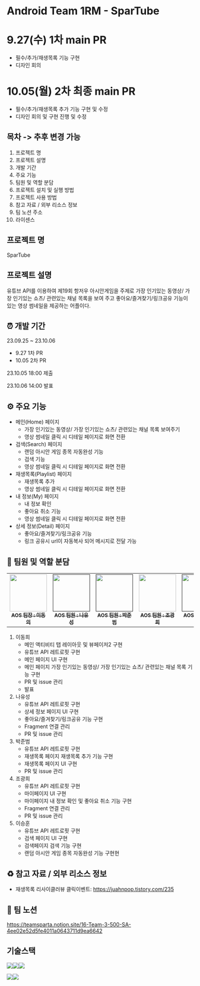 # Android Team 1RM - SparTube

# 9.27(수) 1차 main PR
- 필수/추가/재생목록 기능 구현
- 디자인 회의
# 10.05(월) 2차 최종 main PR
- 필수/추가/재생목록 추가 기능 구현 및 수정
- 디자인 회의 및 구현 진행 및 수정

## 목차 -> 추후 변경 가능
1. 프로젝트 명
2. 프로젝트 설명
3. 개발 기간
4. 주요 기능
5. 팀원 및 역할 분담
6. 프로젝트 설치 및 실행 방법
7. 프로젝트 사용 방법
8. 참고 자료 / 외부 리소스 정보
9. 팀 노션 주소
10. 라이센스

## 프로젝트 명
SparTube

## 프로젝트 설명
유튜브 API를 이용하여 제19회 항저우 아시안게임을 주제로 가장 인기있는 동영상/ 가장 인기있는 쇼츠/ 관련있는 채널 목록을 보여 주고
좋아요/즐겨찾기/링크공유 기능이 있는 영상 썸네일을 제공하는 어플이다.

## ⏰ 개발 기간
23.09.25 ~ 23.10.06
  - 9.27 1차 PR
  - 10.05 2차 PR

23.10.05 18:00 제출

23.10.06 14:00 발표

## ⚙️ 주요 기능
- 메인(Home) 페이지
  - 가장 인기있는 동영상/ 가장 인기있는 쇼츠/ 관련있는 채널 목록 보여주기
  - 영상 썸네일 클릭 시 디테일 페이지로 화면 전환
- 검색(Search) 페이지
  - 랜덤 아시안 게임 종목 자동완성 기능
  - 검색 기능
  - 영상 썸네일 클릭 시 디테일 페이지로 화면 전환
- 재생목록(Playlist) 페이지
  - 재생목록 추가
  - 영상 썸네일 클릭 시 디테일 페이지로 화면 전환
- 내 정보(My) 페이지
  - 내 정보 확인
  - 좋아요 취소 기능
  - 영상 썸네일 클릭 시 디테일 페이지로 화면 전환
- 상세 정보(Detail) 페이지
  - 좋아요/즐겨찾기/링크공유 기능
  - 링크 공유시 url이 자동복사 되어 메시지로 전달 가능

## 🎉 팀원 및 역할 분담
<table>
  <tbody>
    <tr>
      <td align="center"><a href="https://github.com/LeeDonghee0917"><img src="https://avatars.githubusercontent.com/u/86705733?v=4" width="100px;"><br /><sub><b>AOS 팀장 : 이동의</b></sub></a><br /></a></td>
      <td align="center"><a href=""><img src="" width="100px;"><br /><sub><b>AOS 팀원 : 나유성</b></sub></a><br /></a></td>
      <td align="center"><a href=""><img src="" width="100px;"><br /><sub><b>AOS 팀원 : 박준범</b></sub></a><br /></a></td>
      <td align="center"><a href="https://github.com/ckh124"><img src="https://avatars.githubusercontent.com/u/113021323?v=4" width="100px;"><br /><sub><b>AOS 팀원 : 조광희</b></sub></a><br /></a></td>
      <td align="center"><a href=""><img src="" width="100px;"><br /><sub><b>AOS 팀원 : 이승훈</b></sub></a><br /></a></td>
     <tr/>
  </tbody>
</table>

1. 이동희
   - 메인 액티비티 탭 레이아웃 및 뷰페이저2 구현
   - 유튜브 API 레트로핏 구현
   - 메인 페이지 UI 구현
   - 메인 페이지 가장 인기있는 동영상/ 가장 인기있는 쇼츠/ 관련있는 채널 목록 기능 구현
   - PR 및 issue 관리
   - 발표
2. 나유성
   - 유튜브 API 레트로핏 구현
   - 상세 정보 페이지 UI 구현
   - 좋아요/즐겨찾기/링크공유 기능 구현
   - Fragment 연결 관리
   - PR 및 issue 관리
3. 박준범
   - 유튜브 API 레트로핏 구현
   - 재생목록 페이지 재생목록 추가 기능 구현
   - 재생목록 페이지 UI 구현
   - PR 및 issue 관리
4. 조광희
   - 유튜브 API 레트로핏 구현
   - 마이페이지 UI 구현
   - 마이페이지 내 정보 확인 및 좋아요 취소 기능 구현
   - Fragment 연결 관리
   - PR 및 issue 관리
5. 이승훈
   - 유튜브 API 레트로핏 구현
   - 검색 페이지 UI 구현
   - 검색페이지 검색 기능 구현
   - 랜덤 아시안 게임 종목 자동완성 기능 구현현

## ♻️ 참고 자료 / 외부 리소스 정보
- 재생목록 리사이클러뷰 클릭이벤트: https://juahnpop.tistory.com/235

## 📖 팀 노션
https://teamsparta.notion.site/16-Team-3-500-SA-4ee02e52d5fe4011a0643711d9ea6642

## 기술스택
<img src="https://img.shields.io/badge/github-181717?style=for-the-badge&logo=github&logoColor=white"><img src="https://img.shields.io/badge/git-F05032?style=for-the-badge&logo=git&logoColor=white"><img src="https://img.shields.io/badge/gradle-02303A?style=for-the-badge&logo=gradle&logoColor=white">

<img src="https://img.shields.io/badge/Kotlin-7F52FF?style=for-the-badge&logo=Kotlin&logoColor=white"><img src="https://img.shields.io/badge/Android-3DDC84?style=for-the-badge&logo=Android&logoColor=white">
